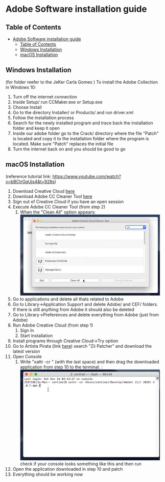 # Adobe Software installation guide

## Table of Contents

- [Adobe Software installation guide](#adobe-software-installation-guide)
  - [Table of Contents](#table-of-contents)
  - [Windows Installation](#windows-installation)
  - [macOS Installation](#macos-installation)

## Windows Installation

(for folder reefer to the JeKer Carla Gomes )
To install the Adobe Collection in Windows 10:

1. Turn off the internet connection
2. Inside Setup/ run CCMaker.exe or Setup.exe
3. Choose Install
4. Go to the directory Installer/ or Products/ and run driver.xml
5. Follow the installation process
6. Search for the newly installed program and trace back the installation folder and keep it open
7. Inside our adobe folder go to the Crack/ directory where the file "Patch" is located and copy it to the installation folder where the program is located. Make sure "Patch" replaces the initial file
8. Turn the internet back on and you should be good to go

## macOS Installation

(reference tutorial link: <https://www.youtube.com/watch?v=bBCtrGqUjs4&t=928s>)

1. Download Creative Cloud [here](https://www.zentinels.net/descargar-creative-cloud-de-prueba-sin-datos-de-pago/)
2. Download Adobe CC Cleaner Tool [here](https://www.artistapirata.com/adobe-cc-cleaner-tool-eliminar-programas-y-errores-de-adobe-cc/)
3. Sign out of Creative Cloud if you have an open session
4. Execute Adobe CC Cleaner Tool (from step 2)
   1. When the "Clean All" option appears: ![macos1](assets/macOS_screen1.PNG)
5. Go to applications and delete all thats related to Adobe
6. Go to Library->Application Support and delete Adobe/ and CEF/ folders. If there is still anything from Adobe it should also be deleted
7. Go to Library->Preferences and delete everything from Adobe (just from Adobe)
8. Run Adobe Creative Cloud (from step 1)
   1. Sign In
   2. Start installation
9. Install programs through Creative Cloud->Try option
10. Go to Artista Pirata (link [here](https://www.artistapirata.com/)) search "Zii Patcher" and download the latest version
11. Open Console
    1. Write "xattr -cr " (with the last space) and then drag the downloaded application from step 10 to the terminal. : ![macos2](assets/macOS_screen2.PNG) <br> check if your console looks something like this and then run
12. Open the application downloaded in step 10 and patch
13. Everything should be working now
